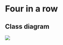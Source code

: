 # Four in a row

## Class diagram

![](https://raw.githubusercontent.com/Bennik2000/CppVierGewinnt/master/Class_diagram.png)